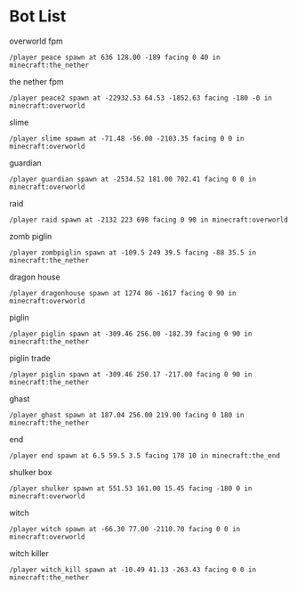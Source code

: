 # Bot List

overworld fpm

```
/player peace spawn at 636 128.00 -189 facing 0 40 in minecraft:the_nether
```

the nether fpm

```
/player peace2 spawn at -22932.53 64.53 -1852.63 facing -180 -0 in minecraft:overworld
```

slime

```
/player slime spawn at -71.48 -56.00 -2103.35 facing 0 0 in minecraft:overworld
```

guardian

```
/player guardian spawn at -2534.52 181.00 702.41 facing 0 0 in minecraft:overworld
```

raid

```
/player raid spawn at -2132 223 698 facing 0 90 in minecraft:overworld
```

zomb piglin

```
/player zombpiglin spawn at -109.5 249 39.5 facing -88 35.5 in minecraft:the_nether
```

dragon house

```
/player dragonhouse spawn at 1274 86 -1617 facing 0 90 in minecraft:overworld
```

piglin

```
/player piglin spawn at -309.46 256.00 -182.39 facing 0 90 in minecraft:the_nether
```

piglin trade

```
/player piglin spawn at -309.46 250.17 -217.00 facing 0 90 in minecraft:the_nether
```

ghast

```
/player ghast spawn at 187.04 256.00 219.00 facing 0 180 in minecraft:the_nether
```

end

```
/player end spawn at 6.5 59.5 3.5 facing 178 10 in minecraft:the_end
```

shulker box

```
/player shulker spawn at 551.53 161.00 15.45 facing -180 0 in minecraft:overworld
```

witch

```
/player witch spawn at -66.30 77.00 -2110.70 facing 0 0 in minecraft:overworld
```

witch killer

```
/player witch_kill spawn at -10.49 41.13 -263.43 facing 0 0 in minecraft:the_nether
```
